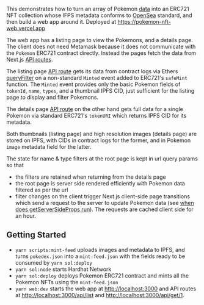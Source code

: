 This demonstrates how to turn an array of Pokemon [data](https://github.com/Purukitto/pokemon-data.json) into an ERC721 NFT collection whose IFPS metadata conforms to [OpenSea](https://docs.opensea.io/docs/metadata-standards) standard, and then build a web app around it. Deployed at https://pokemon-nft-web.vercel.app

The web app has a listing page to view the Pokemons, and a details page. The client does not need Metamask because it does not communicate with the `Pokemon` ERC721 contract directly. Instead the pages fetch the data from Next.js [API routes](https://nextjs.org/docs/api-routes/introduction).

The listing page [API route](https://pokemon-nft-web.vercel.app/api/list) gets its data from contract logs via Ethers [queryFilter](https://docs.ethers.io/v5/api/contract/contract/#Contract-queryFilter) on a non-standard `Minted` event added to ERC721's `safeMint` function. The `Minted` event provides only the basic Pokemon fields of `tokenId`, `name`, `types`, and a thumbnail IPFS CID, just sufficient for the listing page to display and filter Pokemons.

The details page [API route](https://pokemon-nft-web.vercel.app/api/get/1) on the other hand gets full data for a single Pokemon via standard ERC721's `tokenURI` which returns IPFS CID for its metadata.

Both thumbnails (listing page) and high resolution images (details page) are stored on IPFS, with CIDs in contract logs for the former, and in Pokemon `image` metadata field for the latter.

The state for name & type filters at the root page is kept in url query params so that

- the filters are retained when returning from the details page
- the root page is server side rendered efficiently with Pokemon data filtered as per the url
- filter changes on the client trigger Next.js client-side page transitions which send a request to the server to update Pokemon data (see [when does getServerSideProps run](https://nextjs.org/docs/basic-features/data-fetching/get-server-side-props#when-does-getserversideprops-run)). The requests are cached client side for an hour.

## Getting Started

- `yarn scripts:mint-feed` uploads images and metadata to IPFS, and turns `pokedex.json` into a `mint-feed.json` with the fields ready to be consumed by `yarn sol:deploy`
- `yarn sol:node` starts Hardhat Network
- `yarn sol:deploy` deploys Pokemon ERC721 contract and mints all the Pokemon NFTs using the `mint-feed.json`
- `yarn web:dev` starts the web app at [http://localhost:3000](http://localhost:3000) and API routes at [http://localhost:3000/api/list](http://localhost:3000/api/list) and [http://localhost:3000/api/get/1](http://localhost:3000/api/get/1).
